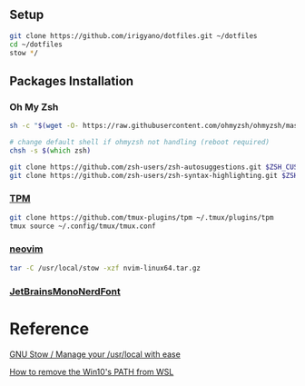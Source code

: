 ## Setup

```zsh
git clone https://github.com/irigyano/dotfiles.git ~/dotfiles
cd ~/dotfiles
stow */
```

## Packages Installation

### Oh My Zsh

```zsh
sh -c "$(wget -O- https://raw.githubusercontent.com/ohmyzsh/ohmyzsh/master/tools/install.sh)"

# change default shell if ohmyzsh not handling (reboot required)
chsh -s $(which zsh)

git clone https://github.com/zsh-users/zsh-autosuggestions.git $ZSH_CUSTOM/plugins/zsh-autosuggestions
git clone https://github.com/zsh-users/zsh-syntax-highlighting.git $ZSH_CUSTOM/plugins/zsh-syntax-highlighting
```

### [TPM](https://github.com/tmux-plugins/tpm)

```zsh
git clone https://github.com/tmux-plugins/tpm ~/.tmux/plugins/tpm
tmux source ~/.config/tmux/tmux.conf
```

### [neovim](https://github.com/neovim/neovim/releases/tag/stable)

```zsh
tar -C /usr/local/stow -xzf nvim-linux64.tar.gz
```

### [JetBrainsMonoNerdFont](https://www.nerdfonts.com/font-downloads)

# Reference

[GNU Stow / Manage your /usr/local with ease](https://www.reddit.com/r/linux/comments/1f7sh4/gnu_stow_manage_your_usrlocal_with_ease/)

[How to remove the Win10's PATH from WSL](https://stackoverflow.com/a/51345880)